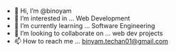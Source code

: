 - 👋 Hi, I’m @binoyam
- 👀 I’m interested in ... Web Development
- 🌱 I’m currently learning ... Software Engineering
- 💞️ I’m looking to collaborate on ... web dev projects
- 📫 How to reach me ... binyam.techan01@gmail.com

<!---
binoyam/binoyam is a ✨ special ✨ repository because its `README.md` (this file) appears on your GitHub profile.
You can click the Preview link to take a look at your changes.
--->

